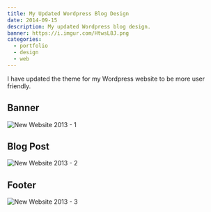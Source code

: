 ```yaml
---
title: My Updated Wordpress Blog Design
date: 2014-09-15
description: My updated Wordpress blog design.
banner: https://i.imgur.com/HtwsL8J.png
categories:
  - portfolio
  - design
  - web
---
```


I have updated the theme for my Wordpress website to be more user friendly.

## Banner

![New Website 2013 - 1](https://i.imgur.com/HtwsL8J.png)

## Blog Post

![New Website 2013 - 2](https://i.imgur.com/PMiW72s.png)

## Footer

![New Website 2013 - 3](https://i.imgur.com/K6N0lOi.png)

